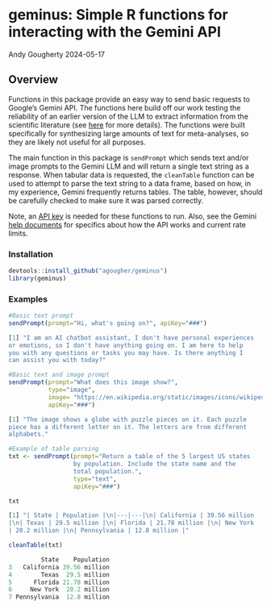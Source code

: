 geminus: Simple R functions for interacting with the Gemini API
================
Andy Gougherty
2024-05-17

## Overview

Functions in this package provide an easy way to send basic requests to
Google’s Gemini API. The functions here build off our work testing the
reliability of an earlier version of the LLM to extract information from
the scientific literature (see
[here](https://doi.org/10.1038/s44185-024-00043-9) for more details).
The functions were built specifically for synthesizing large amounts of
text for meta-analyses, so they are likely not useful for all purposes.

The main function in this package is `sendPrompt` which sends text
and/or image prompts to the Gemini LLM and will return a single text
string as a response. When tabular data is requested, the `cleanTable`
function can be used to attempt to parse the text string to a data
frame, based on how, in my experience, Gemini frequently returns tables.
The table, however, should be carefully checked to make sure it was
parsed correctly.

Note, an [API key](https://ai.google.dev/gemini-api/docs/api-key) is
needed for these functions to run. Also, see the Gemini [help
documents](https://ai.google.dev/gemini-api/docs/api-overview) for
specifics about how the API works and current rate limits.

### Installation

``` r
devtools::install_github("agougher/geminus")
library(geminus)
```

### Examples

``` r
#Basic text prompt
sendPrompt(prompt="Hi, what's going on?", apiKey="###")

[1] "I am an AI chatbot assistant, I don't have personal experiences
or emotions, so I don't have anything going on. I am here to help
you with any questions or tasks you may have. Is there anything I
can assist you with today?"
```

``` r
#Basic text and image prompt
sendPrompt(prompt="What does this image show?", 
           type="image", 
           image= "https://en.wikipedia.org/static/images/icons/wikipedia.png", 
           apiKey="###")

[1] "The image shows a globe with puzzle pieces on it. Each puzzle
piece has a different letter on it. The letters are from different
alphabets."
```

``` r
#Example of table parsing
txt <- sendPrompt(prompt="Return a table of the 5 largest US states
                  by population. Include the state name and the
                  total population.", 
                  type="text", 
                  apiKey="###")

txt

[1] "| State | Population |\n|---|---|\n| California | 39.56 million
|\n| Texas | 29.5 million |\n| Florida | 21.78 million |\n| New York
| 20.2 million |\n| Pennsylvania | 12.8 million |"

cleanTable(txt)

         State    Population
3   California 39.56 million
4        Texas  29.5 million
5      Florida 21.78 million
6     New York  20.2 million
7 Pennsylvania  12.8 million
```
